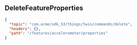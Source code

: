 ## DeleteFeatureProperties

```json
{
  "topic": "com.acme/xdk_53/things/twin/commands/delete",
  "headers": {},
  "path": "/features/accelerometer/properties"
}
```
